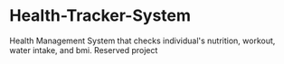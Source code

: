 # Health-Tracker-System
Health Management System that checks individual's nutrition, workout, water intake, and bmi. Reserved project
